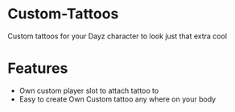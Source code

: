 # Custom-Tattoos
Custom tattoos for your Dayz character to look just that extra cool


# Features
- Own custom player slot to attach tattoo to
- Easy to create Own Custom tattoo any where on your body
